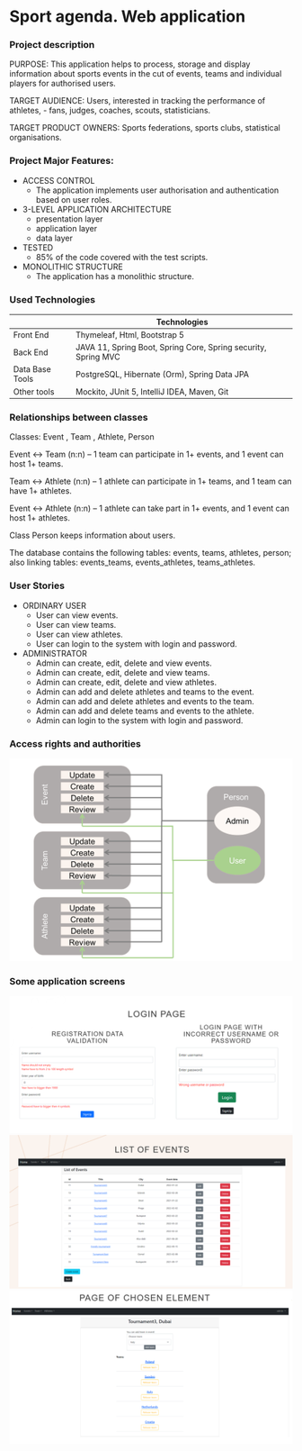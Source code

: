 # Sport agenda. Web application
### Project description
PURPOSE: 
This application helps to process, storage and display information about sports events in the cut of events, teams and individual players for authorised users.

TARGET AUDIENCE:
Users, interested in tracking the performance of athletes, - fans, judges, coaches, scouts, statisticians.

TARGET PRODUCT OWNERS:
Sports federations, sports clubs, statistical organisations.

### Project Major Features:
- ACCESS CONTROL
	- The application implements user authorisation and authentication based on user roles.
- 3-LEVEL APPLICATION ARCHITECTURE
	- presentation layer
	- application layer
	- data layer
- TESTED
	- 85% of the code covered with the test scripts.
- MONOLITHIC STRUCTURE
	- The application has a monolithic structure.

 ### Used Technologies
 |                 | Technologies                                                   |
 | --------------- | -------------------------------------------------------------- |
 | Front End       | Thymeleaf, Html, Bootstrap 5                                   |
 | Back End        | JAVA 11, Spring Boot, Spring Core, Spring security, Spring MVC |
 | Data Base Tools | PostgreSQL, Hibernate (Orm), Spring Data JPA                   |
 | Other tools     | Mockito, JUnit 5, IntelliJ IDEA, Maven, Git                    | 

### Relationships between classes
Classes: Event , Team , Athlete, Person

Event <-> Team (n:n) – 1 team can participate in 1+ events, and 1 event can host 1+ teams.

Team <-> Athlete (n:n) – 1 athlete can participate in 1+ teams, and 1 team can have 1+ athletes.

Event <-> Athlete (n:n) – 1 athlete can take part in 1+ events, and 1 event can host 1+ athletes.

Class Person keeps information about users.

The database contains the following tables: events, teams, athletes, person;
also linking tables: events_teams, events_athletes, teams_athletes.

### User Stories
- ORDINARY USER
	- User can view events.
	- User can view teams.
	- User can view athletes.
	- User can login to the system with login and password.
- ADMINISTRATOR
	- Admin can create, edit, delete and view events.
	- Admin can create, edit, delete and view teams.
	- Admin can create, edit, delete and view athletes.
	- Admin can add and delete athletes and teams to the event.
	- Admin can add and delete athletes and events to the team.
	- Admin can add and delete teams and events to the athlete.
	- Admin can login to the system with login and password.
	
### Access rights and authorities
![Image alt](https://github.com/ipavelbel/sportsresult/raw/master/pages/rols.png)

### Some application screens
![Image alt](https://github.com/ipavelbel/sportsresult/raw/master/pages/loginpage.png)
![Image alt](https://github.com/ipavelbel/sportsresult/raw/master/pages/listOfEvents.png)
![Image alt](https://github.com/ipavelbel/sportsresult/raw/master/pages/oneEvent.png)



